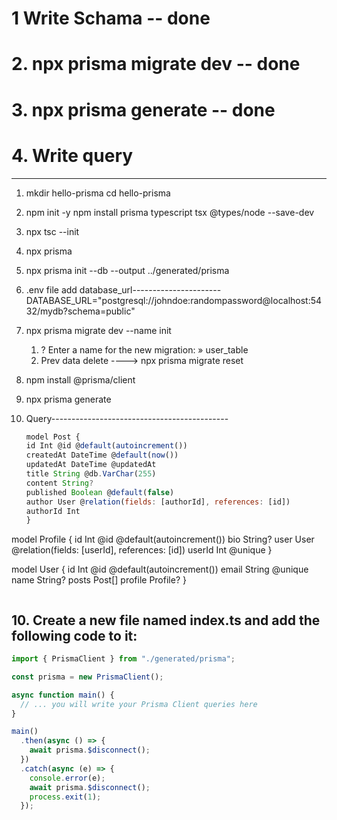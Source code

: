# 1 Write Schama -- done

# 2. npx prisma migrate dev -- done

# 3. npx prisma generate -- done

# 4. Write query

---

1. mkdir hello-prisma
   cd hello-prisma

2. npm init -y
   npm install prisma typescript tsx @types/node --save-dev

3. npx tsc --init

4. npx prisma

5. npx prisma init --db --output ../generated/prisma

6. .env file add database_url----------------------
   DATABASE_URL="postgresql://johndoe:randompassword@localhost:5432/mydb?schema=public"

7. npx prisma migrate dev --name init

   1. ? Enter a name for the new migration: » user_table
   2. Prev data delete ----> npx prisma migrate reset

8. npm install @prisma/client
9. npx prisma generate

10. Query--------------------------------------------
    ```js
    model Post {
    id Int @id @default(autoincrement())
    createdAt DateTime @default(now())
    updatedAt DateTime @updatedAt
    title String @db.VarChar(255)
    content String?
    published Boolean @default(false)
    author User @relation(fields: [authorId], references: [id])
    authorId Int
    }
    ```

model Profile {
id Int @id @default(autoincrement())
bio String?
user User @relation(fields: [userId], references: [id])
userId Int @unique
}

model User {
id Int @id @default(autoincrement())
email String @unique
name String?
posts Post[]
profile Profile?
}

```

```

## 10. Create a new file named index.ts and add the following code to it:

```js
import { PrismaClient } from "./generated/prisma";

const prisma = new PrismaClient();

async function main() {
  // ... you will write your Prisma Client queries here
}

main()
  .then(async () => {
    await prisma.$disconnect();
  })
  .catch(async (e) => {
    console.error(e);
    await prisma.$disconnect();
    process.exit(1);
  });
```
